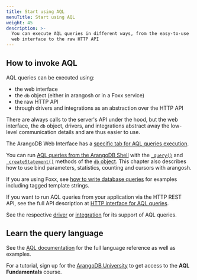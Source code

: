 ```yaml
---
title: Start using AQL
menuTitle: Start using AQL
weight: 45
description: >-
  You can execute AQL queries in different ways, from the easy-to-use
  web interface to the raw HTTP API
---
```

## How to invoke AQL

AQL queries can be executed using:

- the web interface
- the `db` object (either in arangosh or in a Foxx service)
- the raw HTTP API
- through drivers and integrations as an abstraction over the HTTP API

There are always calls to the server's API under the hood, but the web interface,
the `db` object, drivers, and integrations abstract away the low-level
communication details and are thus easier to use.

The ArangoDB Web Interface has a [specific tab for AQL queries execution](../aql/how-to-invoke-aql/with-the-web-interface.md).

You can run [AQL queries from the ArangoDB Shell](../aql/how-to-invoke-aql/with-arangosh.md)
with the [`_query()`](../aql/how-to-invoke-aql/with-arangosh.md#with-db_query) and
[`_createStatement()`](../aql/how-to-invoke-aql/with-arangosh.md#with-db_createstatement-arangostatement) methods
of the [`db` object](../develop/javascript-api/@arangodb/db-object.md). This chapter
also describes how to use bind parameters, statistics, counting and cursors with
arangosh.

If you are using Foxx, see [how to write database queries](../develop/foxx-microservices/getting-started.md#writing-database-queries)
for examples including tagged template strings.

If you want to run AQL queries from your application via the HTTP REST API,
see the full API description at [HTTP interface for AQL queries](../develop/http-api/queries/aql-queries.md).

See the respective [driver](../../../ecosystem/drivers/_index.md) or
[integration](../../../ecosystem/integrations/_index.md) for its support of AQL queries.

## Learn the query language

See the [AQL documentation](../aql/_index.md) for the full language reference
as well as examples.

For a tutorial, sign up for the [ArangoDB University](https://university.arangodb.com/)
to get access to the **AQL Fundamentals** course.
